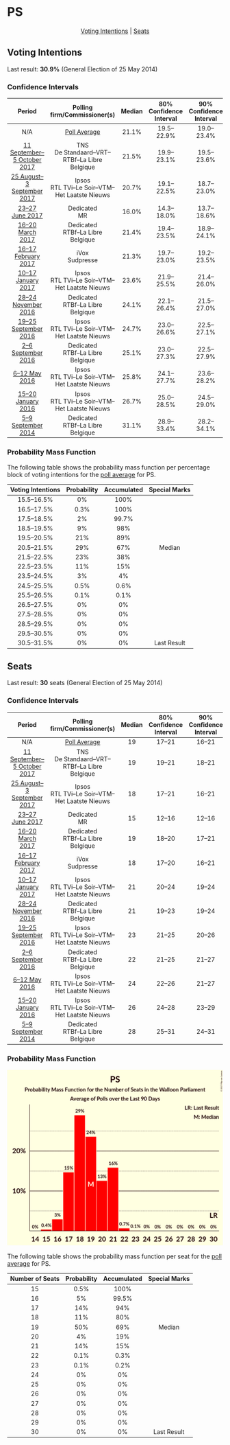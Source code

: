 # PS

<p align="center"><a href="#voting-intentions">Voting Intentions</a> | <a href="#seats">Seats</a></p>

## Voting Intentions

Last result: **30.9%** (General Election of 25 May 2014)

### Confidence Intervals

| Period     | Polling firm/Commissioner(s) | Median | 80% Confidence Interval | 90% Confidence Interval | 95% Confidence Interval | 99% Confidence Interval |
|:----------:|:----------------:|:-----------:|:-----------------------:|:-----------------------:|:-----------------------:|:-----------------------:|
| N/A | [Poll Average](average.html) | 21.1% | 19.5–22.9% | 19.0–23.4% | 18.6–23.8% | 17.8–24.6% |
| [11 September–5 October 2017](2017-10-05-TNS.html) | TNS <br> De Standaard–VRT–RTBf–La Libre Belgique | 21.5% | 19.9–23.1% | 19.5–23.6% | 19.1–24.0% | 18.4–24.8% |
| [25 August–3 September 2017](2017-09-03-Ipsos.html) | Ipsos <br> RTL TVi–Le Soir–VTM–Het Laatste Nieuws | 20.7% | 19.1–22.5% | 18.7–23.0% | 18.3–23.4% | 17.5–24.3% |
| [23–27 June 2017](2017-06-27-Dedicated.html) | Dedicated <br> MR | 16.0% | 14.3–18.0% | 13.7–18.6% | 13.3–19.1% | 12.5–20.1% |
| [16–20 March 2017](2017-03-20-Dedicated.html) | Dedicated <br> RTBf–La Libre Belgique | 21.4% | 19.4–23.5% | 18.9–24.1% | 18.4–24.6% | 17.5–25.7% |
| [16–17 February 2017](2017-02-17-IVox.html) | iVox <br> Sudpresse | 21.3% | 19.7–23.0% | 19.2–23.5% | 18.9–23.9% | 18.1–24.8% |
| [10–17 January 2017](2017-01-17-Ipsos.html) | Ipsos <br> RTL TVi–Le Soir–VTM–Het Laatste Nieuws | 23.6% | 21.9–25.5% | 21.4–26.0% | 21.0–26.4% | 20.3–27.3% |
| [28–24 November 2016](2016-11-28-Dedicated.html) | Dedicated <br> RTBf–La Libre Belgique | 24.1% | 22.1–26.4% | 21.5–27.0% | 21.0–27.5% | 20.1–28.6% |
| [19–25 September 2016](2016-09-25-Ipsos.html) | Ipsos <br> RTL TVi–Le Soir–VTM–Het Laatste Nieuws | 24.7% | 23.0–26.6% | 22.5–27.1% | 22.1–27.5% | 21.3–28.4% |
| [2–6 September 2016](2016-09-06-Dedicated.html) | Dedicated <br> RTBf–La Libre Belgique | 25.1% | 23.0–27.3% | 22.5–27.9% | 22.0–28.5% | 21.0–29.6% |
| [6–12 May 2016](2016-05-12-Ipsos.html) | Ipsos <br> RTL TVi–Le Soir–VTM–Het Laatste Nieuws | 25.8% | 24.1–27.7% | 23.6–28.2% | 23.2–28.6% | 22.4–29.5% |
| [15–20 January 2016](2016-01-20-Ipsos.html) | Ipsos <br> RTL TVi–Le Soir–VTM–Het Laatste Nieuws | 26.7% | 25.0–28.5% | 24.5–29.0% | 24.1–29.5% | 23.3–30.4% |
| [5–9 September 2014](2014-09-09-Dedicated.html) | Dedicated <br> RTBf–La Libre Belgique | 31.1% | 28.9–33.4% | 28.2–34.1% | 27.7–34.7% | 26.6–35.8% |

### Probability Mass Function

The following table shows the probability mass function per percentage block of voting intentions for the [poll average](average.html) for PS.

| Voting Intentions | Probability | Accumulated | Special Marks |
|:-----------------:|:-----------:|:-----------:|:-------------:|
| 15.5–16.5% | 0% | 100% |  |
| 16.5–17.5% | 0.3% | 100% |  |
| 17.5–18.5% | 2% | 99.7% |  |
| 18.5–19.5% | 9% | 98% |  |
| 19.5–20.5% | 21% | 89% |  |
| 20.5–21.5% | 29% | 67% | Median |
| 21.5–22.5% | 23% | 38% |  |
| 22.5–23.5% | 11% | 15% |  |
| 23.5–24.5% | 3% | 4% |  |
| 24.5–25.5% | 0.5% | 0.6% |  |
| 25.5–26.5% | 0.1% | 0.1% |  |
| 26.5–27.5% | 0% | 0% |  |
| 27.5–28.5% | 0% | 0% |  |
| 28.5–29.5% | 0% | 0% |  |
| 29.5–30.5% | 0% | 0% |  |
| 30.5–31.5% | 0% | 0% | Last Result |


## Seats

Last result: **30** seats (General Election of 25 May 2014)

### Confidence Intervals

| Period     | Polling firm/Commissioner(s) | Median | 80% Confidence Interval | 90% Confidence Interval | 95% Confidence Interval | 99% Confidence Interval |
|:----------:|:----------------:|:------:|:-----------------------:|:-----------------------:|:-----------------------:|:-----------------------:|
| N/A | [Poll Average](average.html) | 19 | 17–21 | 16–21 | 16–21 | 16–21 |
| [11 September–5 October 2017](2017-10-05-TNS.html) | TNS <br> De Standaard–VRT–RTBf–La Libre Belgique | 19 | 19–21 | 18–21 | 16–21 | 16–21 |
| [25 August–3 September 2017](2017-09-03-Ipsos.html) | Ipsos <br> RTL TVi–Le Soir–VTM–Het Laatste Nieuws | 18 | 17–21 | 16–21 | 16–21 | 15–21 |
| [23–27 June 2017](2017-06-27-Dedicated.html) | Dedicated <br> MR | 15 | 12–16 | 12–16 | 11–16 | 9–18 |
| [16–20 March 2017](2017-03-20-Dedicated.html) | Dedicated <br> RTBf–La Libre Belgique | 19 | 18–20 | 17–21 | 16–21 | 16–23 |
| [16–17 February 2017](2017-02-17-IVox.html) | iVox <br> Sudpresse | 18 | 17–20 | 16–21 | 16–21 | 15–21 |
| [10–17 January 2017](2017-01-17-Ipsos.html) | Ipsos <br> RTL TVi–Le Soir–VTM–Het Laatste Nieuws | 21 | 20–24 | 19–24 | 18–25 | 18–26 |
| [28–24 November 2016](2016-11-28-Dedicated.html) | Dedicated <br> RTBf–La Libre Belgique | 21 | 19–23 | 19–24 | 19–25 | 17–27 |
| [19–25 September 2016](2016-09-25-Ipsos.html) | Ipsos <br> RTL TVi–Le Soir–VTM–Het Laatste Nieuws | 23 | 21–25 | 20–26 | 19–27 | 19–27 |
| [2–6 September 2016](2016-09-06-Dedicated.html) | Dedicated <br> RTBf–La Libre Belgique | 22 | 21–25 | 21–27 | 21–27 | 19–27 |
| [6–12 May 2016](2016-05-12-Ipsos.html) | Ipsos <br> RTL TVi–Le Soir–VTM–Het Laatste Nieuws | 24 | 22–26 | 21–27 | 21–28 | 21–29 |
| [15–20 January 2016](2016-01-20-Ipsos.html) | Ipsos <br> RTL TVi–Le Soir–VTM–Het Laatste Nieuws | 26 | 24–28 | 23–29 | 23–29 | 22–30 |
| [5–9 September 2014](2014-09-09-Dedicated.html) | Dedicated <br> RTBf–La Libre Belgique | 28 | 25–31 | 24–31 | 23–31 | 23–34 |

### Probability Mass Function

![Graph with seats probability mass function not yet produced](average-seats-pmf-ps.png "Seats Probability Mass Function")

The following table shows the probability mass function per seat for the [poll average](average.html) for PS.

| Number of Seats | Probability | Accumulated | Special Marks |
|:---------------:|:-----------:|:-----------:|:-------------:|
| 15 | 0.5% | 100% |  |
| 16 | 5% | 99.5% |  |
| 17 | 14% | 94% |  |
| 18 | 11% | 80% |  |
| 19 | 50% | 69% | Median |
| 20 | 4% | 19% |  |
| 21 | 14% | 15% |  |
| 22 | 0.1% | 0.3% |  |
| 23 | 0.1% | 0.2% |  |
| 24 | 0% | 0% |  |
| 25 | 0% | 0% |  |
| 26 | 0% | 0% |  |
| 27 | 0% | 0% |  |
| 28 | 0% | 0% |  |
| 29 | 0% | 0% |  |
| 30 | 0% | 0% | Last Result |


